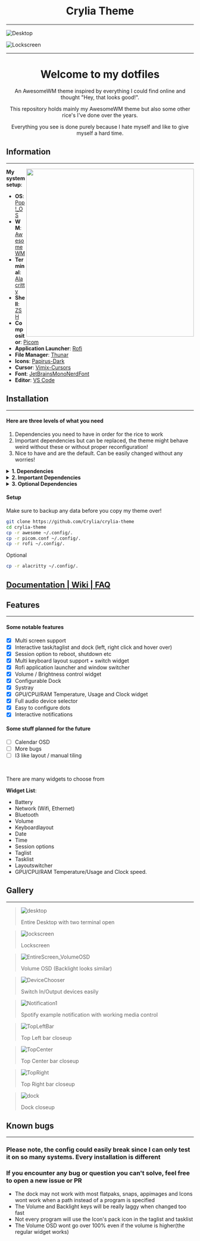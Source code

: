 <div align="center">
    <h1>Crylia Theme</h1>
</div>

---

![Desktop](./assets/desktop.png)

![Lockscreen](./assets/lockscreen.png)

---

<div align="center">
    <h1>Welcome to my dotfiles</h1>
</div>
<div align="center">

An AwesomeWM theme inspired by everything I could find online and thought "Hey, that looks good!".

This repository holds mainly my AwesomeWM theme but also some other rice's I've done over the years.

Everything you see is done purely because I hate myself and like to give myself a hard time.
</div>


## Information

---
<image align="right" width="450px" src="assets/neofetch.png"/>

**My system setup**:

- **OS**: [Pop!_OS](https://pop.system76.com/)
- **WM**: [AwesomeWM](https://github.com/awesomeWM/awesome)
- **Terminal**: [Alacritty](https://github.com/alacritty/alacritty)
- **Shell**: [ZSH](https://github.com/ohmyzsh/ohmyzsh)
- **Compositor**: [Picom](https://github.com/jonaburg/picom)
- **Application Launcher**: [Rofi](https://github.com/davatorium/rofi)
- **File Manager**: [Thunar](https://github.com/xfce-mirror/thunar)
- **Icons**: [Papirus-Dark](https://github.com/PapirusDevelopmentTeam/papirus-icon-theme)
- **Cursor**: [Vimix-Cursors](https://github.com/vinceliuice/Vimix-cursors)
- **Font**: [JetBrainsMonoNerdFont](https://www.nerdfonts.com/font-downloads)
- **Editor**: [VS Code](https://code.visualstudio.com/)


## Installation

---

#### Here are three levels of what you need

1. Dependencies you need to have in order for the rice to work
2. Important dependencies but can be replaced, the theme might behave weird without these or without proper reconfiguration!
3. Nice to have and are the default. Can be easily changed without any worries!

<details>
<summary><b>1. Dependencies</b></summary>

#### **AwesomeWM**

>**Arch**

```bash
yay -S awesome-git
```

> **Ubuntu**

```bash
sudo apt build-dep awesome
git clone https://github.com/awesomeWM/awesome.git
make package
sudo dpkg -i awesome*.deb
```

#### **Rofi**

>**Arch**

```bash
yay -S rofi-git
```

>**Ubuntu**

Check [HERE](https://github.com/davatorium/rofi/blob/next/INSTALL.md) for how to build from source. Note **DO NOT INSTAL ROFI FROM APT IT WONT WORK**

#### **Picom**

> **Arch**

```bash
yay -S picom-jonaburg-git
```

> **Ubuntu**

```bash
git clone https://github.com/jonaburg/picom
cd picom
meson --buildtype=release . build
sudo ninja -C build install
```

</details>
<details>

<br>

<summary><b>2. Important Dependencies</b></summary>

#### **Papirus** - Icon Theme

***Make sure the theme is located at `/usr/share/icons/`***

> **Arch**

```bash
sudo pacman -S papirus-icon-theme
```

> **Ubuntu**

```bash
sudo apt install papirus-icon-theme
```

#### **pactl - PulseAudio Controler**

***All audio scripts depends on this***

> **Arch**

```bash
sudo pacman -S pulseaudio-alsa
```

> **Ubuntu**

```bash
sudo apt install pulseaudio-utils
```

#### **upower - Battery Info**

> **Arch**

```bash
sudo pacman -S upower
```

> **Ubuntu**

```bash
sudo apt install upower
```

#### **bluez/bluetoothctl - Bluetooth**

> **Arch**

```bash
sudo pacman -S bluez bluez-utils
```

> **Ubuntu**

```bash
sudo apt install bluez bluez-utils
```

#### **setxkbmap - Change Keyboard Layout**

> **Arch**

```bash
sudo pacman -S xorg-setxkbmap
```

> **Ubuntu**

```bash
sudo apt install xorg
```

#### **xfce4-power-manager - Backlight**

> **Arch**

```bash
sudo pacman -S xfce4-power-manager
```

> **Ubuntu**

```bash
sudo apt install xfce4-power-manager
```

#### **playerctl - Media control**

> **Arch**

```bash
sudo pacman -S playerctl
```

> **Ubuntu**

```bash
sudo apt install playerctl
```

#### **LightDM - Login/Logout/ScreenLock**

> **Arch**

```bash
sudo pacman -S lightdm light-locker
```

> **Ubuntu**

```bash
sudo apt install lightdm light-locker
```
</details>

<details>
<summary><b>3. Optional Dependencies</b></summary>

#### **Alacritty** - Default terminal

> **Arch**

```bash
sudo pacman -S alacritty
```

> **Ubuntu**

```bash
sudo apt install alacritty
```

#### **Thunar** - Default file manager

> **Arch**

```bash
sudo pacman -S thunar
```

> **Ubuntu**

```bash
sudo apt install thunar
```

#### **Flameshot - Screenshots**

> **Arch**

```bash
sudo pacman -S flameshot
```

> **Ubuntu**

```bash
sudo apt install flameshot
```

</details>

#### Setup

Make sure to backup any data before you copy my theme over!

```bash
git clone https://github.com/Crylia/crylia-theme
cd crylia-theme
cp -r awesome ~/.config/.
cp -r picom.conf ~/.config/.
cp -r rofi ~/.config/.
```

Optional

```bash
cp -r alacritty ~/.config/.
```

## [Documentation | Wiki | FAQ](https://github.com/Crylia/crylia-theme/wiki/Documentation)

## Features

---

#### Some notable features

- [x] Multi screen support
- [x] Interactive task/taglist and dock (left, right click and hover over)
- [x] Session option to reboot, shutdown etc
- [x] Multi keyboard layout support + switch widget
- [x] Rofi application launcher and window switcher
- [x] Volume / Brightness control widget
- [X] Configurable Dock
- [x] Systray
- [x] GPU/CPU/RAM Temperature, Usage and Clock widget
- [x] Full audio device selector
- [x] Easy to configure dots
- [x] Interactive notifications

#### Some stuff planned for the future

- [ ] Calendar OSD
- [ ] More bugs
- [ ] I3 like layout / manual tiling

<br>

There are many widgets to choose from

**Widget List**:

- Battery
- Network (Wifi, Ethernet)
- Bluetooth
- Volume
- Keyboardlayout
- Date
- Time
- Session options
- Taglist
- Tasklist
- Layoutswitcher
- GPU/CPU/RAM Temperature/Usage and Clock speed.

## Gallery

---
>![desktop](assets/desktop.png)
>
>Entire Desktop with two terminal open

>![lockscreen](assets/lockscreen.png)
>
>Lockscreen

>![EntireScreen_VolumeOSD](assets/EntireScreen_VolumeOSD.png)
>
>Volume OSD (Backlight looks similar)

>![DeviceChooser](assets/DeviceChooser.png)
>
>Switch In/Output devices easily

>![Notification1](assets/Notification1.png)
>
>Spotify example notification with working media control

>![TopLeftBar](assets/TopLeftBar.png)
>
>Top Left bar closeup

>![TopCenter](assets/TopCenter.png)
>
>Top Center bar closeup

>![TopRight](assets/TopRight.png)
>
>Top Right bar closeup

>![dock](assets/dock.png)
>
>Dock closeup

## Known bugs

---

### Please note, the config could easily break since I can only test it on so many systems. Every installation is different

### __If you encounter any bug or question you can't solve, feel free to open a new issue or PR__

- The dock may not work with most flatpaks, snaps, appimages and Icons wont work when a path instead of a program is specified
- The Volume and Backlight keys will be really laggy when changed too fast
- Not every program will use the Icon's pack icon in the taglist and tasklist
- The Volume OSD wont go over 100% even if the volume is higher(the regular widget works)
